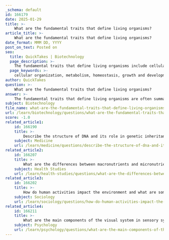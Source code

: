 ```yaml
---
_schema: default
id: 166179
date: 2025-01-29
title: >-
    What are the fundamental traits that define living organisms?
article_title: >-
    What are the fundamental traits that define living organisms?
date_format: MMM DD, YYYY
post_on_text: Posted on
seo:
  title: QuickTakes | Biotechnology
  page_description: >-
    The fundamental traits that define living organisms include cellular organization, metabolism, homeostasis, growth and development, reproduction, response to stimuli, and adaptation through evolution. These characteristics are essential in distinguishing living entities from non-living matter and are key concepts in biology.
  page_keywords: >-
    cellular organization, metabolism, homeostasis, growth and development, reproduction, response to stimuli, adaptation, evolution, characteristics of life, biological processes
author: QuickTakes
question: >-
    What are the fundamental traits that define living organisms?
answer: >-
    The fundamental traits that define living organisms are often summarized as the characteristics of life. These characteristics distinguish living entities from inanimate objects and are essential for understanding biological processes. Here are the key traits:\n\n1. **Cellular Organization**: All living organisms are composed of one or more cells, which are the basic units of life. Cells can be prokaryotic (without a nucleus) or eukaryotic (with a nucleus).\n\n2. **Metabolism**: Living organisms undergo a series of chemical reactions that allow them to convert food into energy. This includes processes such as respiration and photosynthesis, which are vital for sustaining life.\n\n3. **Homeostasis**: The ability to maintain a stable internal environment despite changes in external conditions is crucial for survival. For example, humans regulate their body temperature and pH levels.\n\n4. **Growth and Development**: Organisms grow and develop according to specific instructions coded in their DNA. This growth can involve cell division and differentiation, leading to more complex structures.\n\n5. **Reproduction**: Living organisms have the ability to reproduce, either sexually or asexually, ensuring the continuation of their species. This can involve the production of gametes or the division of cells.\n\n6. **Response to Stimuli**: Organisms can respond to environmental changes or stimuli, such as light, temperature, and sound. This responsiveness is essential for survival and adaptation.\n\n7. **Adaptation through Evolution**: Over generations, species can evolve and adapt to their environments through the process of natural selection. This trait explains the diversity of life and the development of new species from common ancestors.\n\nThese characteristics collectively define what it means to be alive and are foundational concepts in the study of biology. Understanding these traits helps in the classification of organisms and the exploration of their evolutionary relationships.
subject: Biotechnology
file_name: what-are-the-fundamental-traits-that-define-living-organisms.md
url: /learn/biotechnology/questions/what-are-the-fundamental-traits-that-define-living-organisms
score: -1.0
related_article1:
    id: 166190
    title: >-
        Describe the structure of DNA and its role in genetic inheritance.
    subject: Medicine
    url: /learn/medicine/questions/describe-the-structure-of-dna-and-its-role-in-genetic-inheritance
related_article2:
    id: 166207
    title: >-
        What are the differences between macronutrients and micronutrients in human nutrition?
    subject: Health Studies
    url: /learn/health-studies/questions/what-are-the-differences-between-macronutrients-and-micronutrients-in-human-nutrition
related_article3:
    id: 166202
    title: >-
        How do human activities impact the environment and what are some conservation efforts?
    subject: Sociology
    url: /learn/sociology/questions/how-do-human-activities-impact-the-environment-and-what-are-some-conservation-efforts
related_article4:
    id: 166211
    title: >-
        What are the main components of the visual system in sensory systems?
    subject: Psychology
    url: /learn/psychology/questions/what-are-the-main-components-of-the-visual-system-in-sensory-systems
---
```


&nbsp;